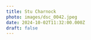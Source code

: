 ```yaml
---
title: Stu Charnock
photo: images/dsc_0042.jpeg
date: 2024-10-02T11:32:00.000Z
draft: false
---
```

